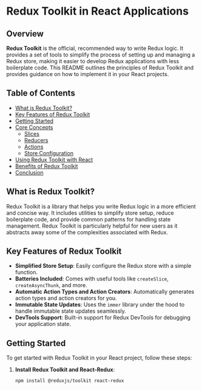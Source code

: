 # Redux Toolkit in React Applications

## Overview

**Redux Toolkit** is the official, recommended way to write Redux logic. It provides a set of tools to simplify the process of setting up and managing a Redux store, making it easier to develop Redux applications with less boilerplate code. This README outlines the principles of Redux Toolkit and provides guidance on how to implement it in your React projects.

## Table of Contents

- [What is Redux Toolkit?](#what-is-redux-toolkit)
- [Key Features of Redux Toolkit](#key-features-of-redux-toolkit)
- [Getting Started](#getting-started)
- [Core Concepts](#core-concepts)
  - [Slices](#slices)
  - [Reducers](#reducers)
  - [Actions](#actions)
  - [Store Configuration](#store-configuration)
- [Using Redux Toolkit with React](#using-redux-toolkit-with-react)
- [Benefits of Redux Toolkit](#benefits-of-redux-toolkit)
- [Conclusion](#conclusion)

## What is Redux Toolkit?

Redux Toolkit is a library that helps you write Redux logic in a more efficient and concise way. It includes utilities to simplify store setup, reduce boilerplate code, and provide common patterns for handling state management. Redux Toolkit is particularly helpful for new users as it abstracts away some of the complexities associated with Redux.

## Key Features of Redux Toolkit

- **Simplified Store Setup**: Easily configure the Redux store with a simple function.
- **Batteries Included**: Comes with useful tools like `createSlice`, `createAsyncThunk`, and more.
- **Automatic Action Types and Action Creators**: Automatically generates action types and action creators for you.
- **Immutable State Updates**: Uses the `immer` library under the hood to handle immutable state updates seamlessly.
- **DevTools Support**: Built-in support for Redux DevTools for debugging your application state.

## Getting Started

To get started with Redux Toolkit in your React project, follow these steps:

1. **Install Redux Toolkit and React-Redux**:

   ```bash
   npm install @reduxjs/toolkit react-redux
   ```
